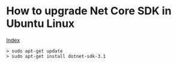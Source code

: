 # How to upgrade Net Core SDK in Ubuntu Linux
[Index](README.md)

    > sudo apt-get update
    > sudo apt-get install dotnet-sdk-3.1
